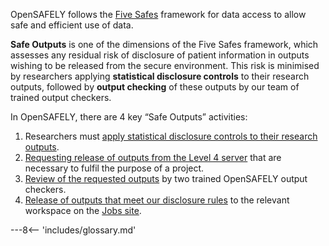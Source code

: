 OpenSAFELY follows the [Five Safes](five-safes.md) framework for data access to allow safe and efficient use of data.

**Safe Outputs** is one of the dimensions of the Five Safes framework, which assesses any residual risk of disclosure of patient information in outputs wishing to be released from the secure environment. This risk is minimised by researchers applying **statistical disclosure controls** to their research outputs, followed by **output checking** of these outputs by our team of trained output checkers.

In OpenSAFELY, there are 4 key “Safe Outputs” activities:

1.  Researchers must [apply statistical disclosure controls to their research outputs](sdc.md).
2.  [Requesting release of outputs from the Level 4 server](requesting-file-release.md) that are necessary to fulfil the purpose of a project.
3.  [Review of the requested outputs](output-checking.md) by two trained OpenSAFELY output checkers.
4.  [Release of outputs that meet our disclosure rules](releasing-files.md) to the relevant workspace on the [Jobs site](jobs-site.md).


---8<-- 'includes/glossary.md'
